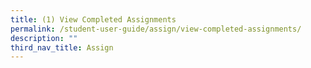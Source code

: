 ```yaml
---
title: (1) View Completed Assignments
permalink: /student-user-guide/assign/view-completed-assignments/
description: ""
third_nav_title: Assign
---
```

